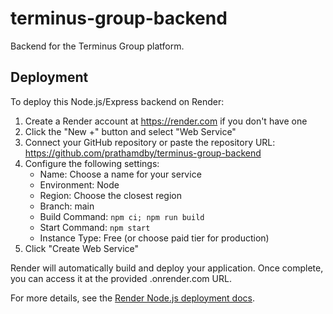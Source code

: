 # terminus-group-backend

Backend for the Terminus Group platform.

## Deployment

To deploy this Node.js/Express backend on Render:

1. Create a Render account at https://render.com if you don't have one
2. Click the "New +" button and select "Web Service"
3. Connect your GitHub repository or paste the repository URL: https://github.com/prathamdby/terminus-group-backend
4. Configure the following settings:
   - Name: Choose a name for your service
   - Environment: Node
   - Region: Choose the closest region
   - Branch: main
   - Build Command: `npm ci; npm run build`
   - Start Command: `npm start`
   - Instance Type: Free (or choose paid tier for production)
5. Click "Create Web Service"

Render will automatically build and deploy your application. Once complete, you can access it at the provided .onrender.com URL.

For more details, see the [Render Node.js deployment docs](https://render.com/docs/deploy-node-express-app).
